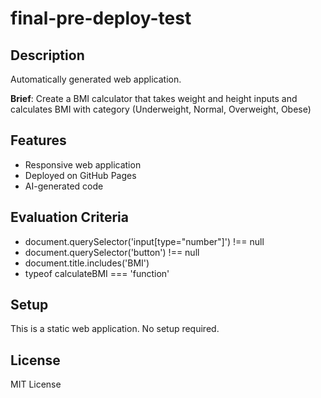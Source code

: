# final-pre-deploy-test

## Description
Automatically generated web application.

**Brief**: Create a BMI calculator that takes weight and height inputs and calculates BMI with category (Underweight, Normal, Overweight, Obese)

## Features
- Responsive web application
- Deployed on GitHub Pages
- AI-generated code

## Evaluation Criteria
- document.querySelector('input[type=\"number\"]') !== null
- document.querySelector('button') !== null
- document.title.includes('BMI')
- typeof calculateBMI === 'function'

## Setup
This is a static web application. No setup required.

## License
MIT License

